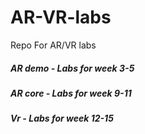 # AR-VR-labs
Repo For AR/VR labs

##### AR demo - Labs for week 3-5
##### AR core - Labs for week 9-11
##### Vr - Labs for week 12-15

